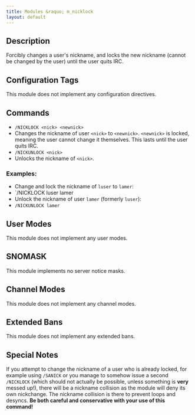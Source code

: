 ```yaml
---
title: Modules &raquo; m_nicklock
layout: default
---
```


## Description

Forcibly changes a user's nickname, and locks the new nickname (cannot be changed by the user) until the user quits IRC.

## Configuration Tags

This module does not implement any configuration directives.

## Commands

* `/NICKLOCK <nick> <newnick>`
 * Changes the nickname of user `<nick>` to `<newnick>`. `<newnick>` is locked, meaning the user cannot change it themselves. This lasts until the user quits IRC.
* `/NICKUNLOCK <nick>`
 * Unlocks the nickname of `<nick>`.

### Examples: 

* Change and lock the nickname of `luser` to `lamer`:
 * `/NICKLOCK luser lamer
* Unlock the nickname of user `lamer` (formerly `luser`):
 * `/NICKUNLOCK lamer`

## User Modes

This module does not implement any user modes.

## SNOMASK

This module implements no server notice masks.

## Channel Modes

This module does not implement any channel modes.

## Extended Bans

This module does not implement any extended bans.

## Special Notes

If you attempt to change the nickname of a user who is already locked, for example using `/SANICK` or you manage to 
somehow issue a second `/NICKLOCK` (which should not actually be possible, unless something is **very** messed up!), 
there will be a nickname collision as the module will deny its own nickchange. The nickname collision is there to 
prevent loops and desyncs. **Be both careful and conservative with your use of this command!**
